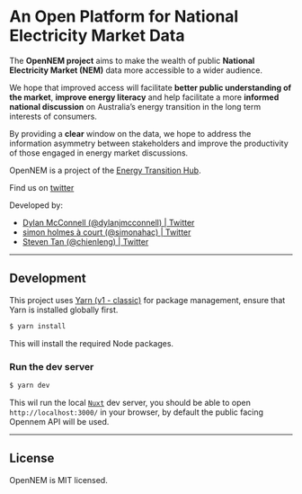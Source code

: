 # An Open Platform for National Electricity Market Data
The **OpenNEM project** aims to make the wealth of public **National Electricity Market (NEM)** data more accessible to a wider audience.

We hope that improved access will facilitate **better public understanding of the market**, **improve energy literacy** and help facilitate a more **informed national discussion** on Australia’s energy transition in the long term interests of consumers.

By providing a **clear** window on the data, we hope to address the information asymmetry between stakeholders and improve the productivity of those engaged in energy market discussions.

OpenNEM is a project of the [Energy Transition Hub](http://energy-transition-hub.org/).

Find us on [twitter](https://twitter.com/OpenNEM)

Developed by:
* [Dylan McConnell (@dylanjmcconnell) | Twitter](https://twitter.com/dylanjmcconnell)
* [simon holmes à court (@simonahac) | Twitter](https://twitter.com/simonahac)
* [Steven Tan (@chienleng) | Twitter](https://twitter.com/chienleng)

---

## Development

This project uses [Yarn (v1 - classic)](https://classic.yarnpkg.com/lang/en/) for package management, ensure that Yarn is installed globally first.

```sh
$ yarn install
```

This will install the required Node packages.

### Run the dev server

```sh
$ yarn dev
```

This wil run the local [`Nuxt`](https://nuxtjs.org/) dev server, you should be able to open `http://localhost:3000/` in your browser, by default the public facing Opennem API will be used.

---

## License
OpenNEM is MIT licensed.